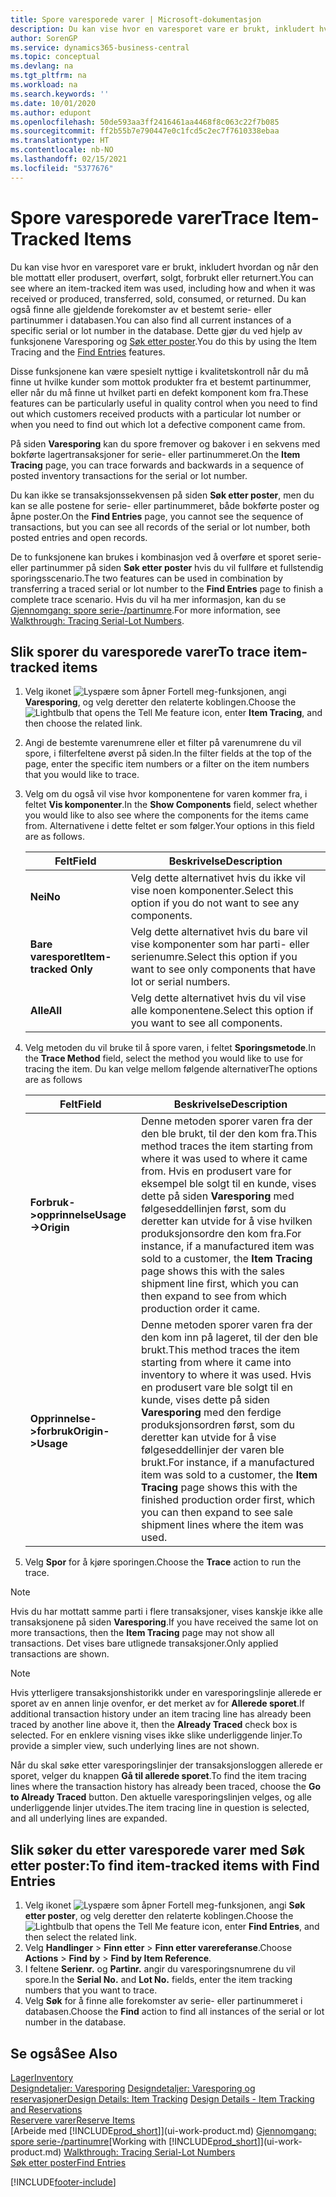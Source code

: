 ```yaml
---
title: Spore varesporede varer | Microsoft-dokumentasjon
description: Du kan vise hvor en varesporet vare er brukt, inkludert hvordan og når den ble mottatt eller produsert, overført, solgt, forbrukt eller returnert. Du kan også finne alle gjeldende forekomster av et bestemt serie- eller partinummer i databasen. Dette gjør du ved hjelp av funksjonene Varesporing og Naviger.
author: SorenGP
ms.service: dynamics365-business-central
ms.topic: conceptual
ms.devlang: na
ms.tgt_pltfrm: na
ms.workload: na
ms.search.keywords: ''
ms.date: 10/01/2020
ms.author: edupont
ms.openlocfilehash: 50de593aa3ff2416461aa4468f8c063c22f7b085
ms.sourcegitcommit: ff2b55b7e790447e0c1fcd5c2ec7f7610338ebaa
ms.translationtype: HT
ms.contentlocale: nb-NO
ms.lasthandoff: 02/15/2021
ms.locfileid: "5377676"
---
```

# <a name="trace-item-tracked-items"></a><span data-ttu-id="6f24a-105">Spore varesporede varer</span><span class="sxs-lookup"><span data-stu-id="6f24a-105">Trace Item-Tracked Items</span></span>
<span data-ttu-id="6f24a-106">Du kan vise hvor en varesporet vare er brukt, inkludert hvordan og når den ble mottatt eller produsert, overført, solgt, forbrukt eller returnert.</span><span class="sxs-lookup"><span data-stu-id="6f24a-106">You can see where an item-tracked item was used, including how and when it was received or produced, transferred, sold, consumed, or returned.</span></span> <span data-ttu-id="6f24a-107">Du kan også finne alle gjeldende forekomster av et bestemt serie- eller partinummer i databasen.</span><span class="sxs-lookup"><span data-stu-id="6f24a-107">You can also find all current instances of a specific serial or lot number in the database.</span></span> <span data-ttu-id="6f24a-108">Dette gjør du ved hjelp av funksjonene Varesporing og [Søk etter poster](ui-find-entries.md).</span><span class="sxs-lookup"><span data-stu-id="6f24a-108">You do this by using the Item Tracing and the [Find Entries](ui-find-entries.md) features.</span></span>  

<span data-ttu-id="6f24a-109">Disse funksjonene kan være spesielt nyttige i kvalitetskontroll når du må finne ut hvilke kunder som mottok produkter fra et bestemt partinummer, eller når du må finne ut hvilket parti en defekt komponent kom fra.</span><span class="sxs-lookup"><span data-stu-id="6f24a-109">These features can be particularly useful in quality control when you need to find out which customers received products with a particular lot number or when you need to find out which lot a defective component came from.</span></span>  

 <span data-ttu-id="6f24a-110">På siden **Varesporing** kan du spore fremover og bakover i en sekvens med bokførte lagertransaksjoner for serie- eller partinummeret.</span><span class="sxs-lookup"><span data-stu-id="6f24a-110">On the **Item Tracing** page, you can trace forwards and backwards in a sequence of posted inventory transactions for the serial or lot number.</span></span>  

 <span data-ttu-id="6f24a-111">Du kan ikke se transaksjonssekvensen på siden **Søk etter poster**, men du kan se alle postene for serie- eller partinummeret, både bokførte poster og åpne poster.</span><span class="sxs-lookup"><span data-stu-id="6f24a-111">On the **Find Entries** page, you cannot see the sequence of transactions, but you can see all records of the serial or lot number, both posted entries and open records.</span></span>  

 <span data-ttu-id="6f24a-112">De to funksjonene kan brukes i kombinasjon ved å overføre et sporet serie- eller partinummer på siden **Søk etter poster** hvis du vil fullføre et fullstendig sporingsscenario.</span><span class="sxs-lookup"><span data-stu-id="6f24a-112">The two features can be used in combination by transferring a traced serial or lot number to the **Find Entries** page to finish a complete trace scenario.</span></span> <span data-ttu-id="6f24a-113">Hvis du vil ha mer informasjon, kan du se [Gjennomgang: spore serie-/partinumre](walkthrough-tracing-serial-lot-numbers.md).</span><span class="sxs-lookup"><span data-stu-id="6f24a-113">For more information, see [Walkthrough: Tracing Serial-Lot Numbers](walkthrough-tracing-serial-lot-numbers.md).</span></span>  

## <a name="to-trace-item-tracked-items"></a><span data-ttu-id="6f24a-114">Slik sporer du varesporede varer</span><span class="sxs-lookup"><span data-stu-id="6f24a-114">To trace item-tracked items</span></span>  

1.  <span data-ttu-id="6f24a-115">Velg ikonet ![Lyspære som åpner Fortell meg-funksjonen](media/ui-search/search_small.png "Fortell hva du vil gjøre"), angi **Varesporing**, og velg deretter den relaterte koblingen.</span><span class="sxs-lookup"><span data-stu-id="6f24a-115">Choose the ![Lightbulb that opens the Tell Me feature](media/ui-search/search_small.png "Tell me what you want to do") icon, enter **Item Tracing**, and then choose the related link.</span></span>  
2.  <span data-ttu-id="6f24a-116">Angi de bestemte varenumrene eller et filter på varenumrene du vil spore, i filterfeltene øverst på siden.</span><span class="sxs-lookup"><span data-stu-id="6f24a-116">In the filter fields at the top of the page, enter the specific item numbers or a filter on the item numbers that you would like to trace.</span></span>  
3.  <span data-ttu-id="6f24a-117">Velg om du også vil vise hvor komponentene for varen kommer fra, i feltet **Vis komponenter**.</span><span class="sxs-lookup"><span data-stu-id="6f24a-117">In the **Show Components** field, select whether you would like to also see where the components for the items came from.</span></span> <span data-ttu-id="6f24a-118">Alternativene i dette feltet er som følger.</span><span class="sxs-lookup"><span data-stu-id="6f24a-118">Your options in this field are as follows.</span></span>  

    |<span data-ttu-id="6f24a-119">Felt</span><span class="sxs-lookup"><span data-stu-id="6f24a-119">Field</span></span>|<span data-ttu-id="6f24a-120">Beskrivelse</span><span class="sxs-lookup"><span data-stu-id="6f24a-120">Description</span></span>|  
    |----------------------------------|---------------------------------------|  
    |<span data-ttu-id="6f24a-121">**Nei**</span><span class="sxs-lookup"><span data-stu-id="6f24a-121">**No**</span></span>|<span data-ttu-id="6f24a-122">Velg dette alternativet hvis du ikke vil vise noen komponenter.</span><span class="sxs-lookup"><span data-stu-id="6f24a-122">Select this option if you do not want to see any components.</span></span>|  
    |<span data-ttu-id="6f24a-123">**Bare varesporet**</span><span class="sxs-lookup"><span data-stu-id="6f24a-123">**Item-tracked Only**</span></span>|<span data-ttu-id="6f24a-124">Velg dette alternativet hvis du bare vil vise komponenter som har parti- eller serienumre.</span><span class="sxs-lookup"><span data-stu-id="6f24a-124">Select this option if you want to see only components that have lot or serial numbers.</span></span>|  
    |<span data-ttu-id="6f24a-125">**Alle**</span><span class="sxs-lookup"><span data-stu-id="6f24a-125">**All**</span></span>|<span data-ttu-id="6f24a-126">Velg dette alternativet hvis du vil vise alle komponentene.</span><span class="sxs-lookup"><span data-stu-id="6f24a-126">Select this option if you want to see all components.</span></span>|  

4.  <span data-ttu-id="6f24a-127">Velg metoden du vil bruke til å spore varen, i feltet **Sporingsmetode**.</span><span class="sxs-lookup"><span data-stu-id="6f24a-127">In the **Trace Method** field, select the method you would like to use for tracing the item.</span></span> <span data-ttu-id="6f24a-128">Du kan velge mellom følgende alternativer</span><span class="sxs-lookup"><span data-stu-id="6f24a-128">The options are as follows</span></span>  

    |<span data-ttu-id="6f24a-129">Felt</span><span class="sxs-lookup"><span data-stu-id="6f24a-129">Field</span></span>|<span data-ttu-id="6f24a-130">Beskrivelse</span><span class="sxs-lookup"><span data-stu-id="6f24a-130">Description</span></span>|  
    |----------------------------------|---------------------------------------|  
    |<span data-ttu-id="6f24a-131">**Forbruk->opprinnelse**</span><span class="sxs-lookup"><span data-stu-id="6f24a-131">**Usage->Origin**</span></span>|<span data-ttu-id="6f24a-132">Denne metoden sporer varen fra der den ble brukt, til der den kom fra.</span><span class="sxs-lookup"><span data-stu-id="6f24a-132">This method traces the item starting from where it was used to where it came from.</span></span> <span data-ttu-id="6f24a-133">Hvis en produsert vare for eksempel ble solgt til en kunde, vises dette på siden **Varesporing** med følgeseddellinjen først, som du deretter kan utvide for å vise hvilken produksjonsordre den kom fra.</span><span class="sxs-lookup"><span data-stu-id="6f24a-133">For instance, if a manufactured item was sold to a customer, the **Item Tracing** page shows this with the sales shipment line first, which you can then expand to see from which production order it came.</span></span>|  
    |<span data-ttu-id="6f24a-134">**Opprinnelse->forbruk**</span><span class="sxs-lookup"><span data-stu-id="6f24a-134">**Origin->Usage**</span></span>|<span data-ttu-id="6f24a-135">Denne metoden sporer varen fra der den kom inn på lageret, til der den ble brukt.</span><span class="sxs-lookup"><span data-stu-id="6f24a-135">This method traces the item starting from where it came into inventory to where it was used.</span></span> <span data-ttu-id="6f24a-136">Hvis en produsert vare ble solgt til en kunde, vises dette på siden **Varesporing** med den ferdige produksjonsordren først, som du deretter kan utvide for å vise følgeseddellinjer der varen ble brukt.</span><span class="sxs-lookup"><span data-stu-id="6f24a-136">For instance, if a manufactured item was sold to a customer, the **Item Tracing** page shows this with the finished production order first, which you can then expand to see sale shipment lines where the item was used.</span></span>|  

5.  <span data-ttu-id="6f24a-137">Velg **Spor** for å kjøre sporingen.</span><span class="sxs-lookup"><span data-stu-id="6f24a-137">Choose the **Trace** action to run the trace.</span></span>  

> [!NOTE]  
>  <span data-ttu-id="6f24a-138">Hvis du har mottatt samme parti i flere transaksjoner, vises kanskje ikke alle transaksjonene på siden **Varesporing**.</span><span class="sxs-lookup"><span data-stu-id="6f24a-138">If you have received the same lot on more transactions, then the **Item Tracing** page may not show all transactions.</span></span> <span data-ttu-id="6f24a-139">Det vises bare utlignede transaksjoner.</span><span class="sxs-lookup"><span data-stu-id="6f24a-139">Only applied transactions are shown.</span></span>  

> [!NOTE]  
>  <span data-ttu-id="6f24a-140">Hvis ytterligere transaksjonshistorikk under en varesporingslinje allerede er sporet av en annen linje ovenfor, er det merket av for **Allerede sporet**.</span><span class="sxs-lookup"><span data-stu-id="6f24a-140">If additional transaction history under an item tracing line has already been traced by another line above it, then the **Already Traced** check box is selected.</span></span> <span data-ttu-id="6f24a-141">For en enklere visning vises ikke slike underliggende linjer.</span><span class="sxs-lookup"><span data-stu-id="6f24a-141">To provide a simpler view, such underlying lines are not shown.</span></span>  
>   
>  <span data-ttu-id="6f24a-142">Når du skal søke etter varesporingslinjer der transaksjonsloggen allerede er sporet, velger du knappen **Gå til allerede sporet**.</span><span class="sxs-lookup"><span data-stu-id="6f24a-142">To find the item tracing lines where the transaction history has already been traced, choose the **Go to Already Traced** button.</span></span> <span data-ttu-id="6f24a-143">Den aktuelle varesporingslinjen velges, og alle underliggende linjer utvides.</span><span class="sxs-lookup"><span data-stu-id="6f24a-143">The item tracing line in question is selected, and all underlying lines are expanded.</span></span>  

## <a name="to-find-item-tracked-items-with-find-entries"></a><span data-ttu-id="6f24a-144">Slik søker du etter varesporede varer med Søk etter poster:</span><span class="sxs-lookup"><span data-stu-id="6f24a-144">To find item-tracked items with Find Entries</span></span>  

1. <span data-ttu-id="6f24a-145">Velg ikonet ![Lyspære som åpner Fortell meg-funksjonen](media/ui-search/search_small.png "Fortell hva du vil gjøre"), angi **Søk etter poster**, og velg deretter den relaterte koblingen.</span><span class="sxs-lookup"><span data-stu-id="6f24a-145">Choose the ![Lightbulb that opens the Tell Me feature](media/ui-search/search_small.png "Tell me what you want to do") icon, enter **Find Entries**, and then select the related link.</span></span>  
2. <span data-ttu-id="6f24a-146">Velg **Handlinger** > **Finn etter** > **Finn etter varereferanse**.</span><span class="sxs-lookup"><span data-stu-id="6f24a-146">Choose **Actions** > **Find by** > **Find by Item Reference**.</span></span>
3. <span data-ttu-id="6f24a-147">I feltene **Serienr.** og **Partinr.** angir du varesporingsnumrene du vil spore.</span><span class="sxs-lookup"><span data-stu-id="6f24a-147">In the **Serial No.** and **Lot No.** fields, enter the item tracking numbers that you want to trace.</span></span>  
4. <span data-ttu-id="6f24a-148">Velg **Søk** for å finne alle forekomster av serie- eller partinummeret i databasen.</span><span class="sxs-lookup"><span data-stu-id="6f24a-148">Choose the **Find** action to find all instances of the serial or lot number in the database.</span></span>  

## <a name="see-also"></a><span data-ttu-id="6f24a-149">Se også</span><span class="sxs-lookup"><span data-stu-id="6f24a-149">See Also</span></span>  
[<span data-ttu-id="6f24a-150">Lager</span><span class="sxs-lookup"><span data-stu-id="6f24a-150">Inventory</span></span>](inventory-manage-inventory.md)  
<span data-ttu-id="6f24a-151">[Designdetaljer: Varesporing](design-details-item-tracking.md)
[Designdetaljer: Varesporing og reservasjoner](design-details-item-tracking-and-reservations.md)</span><span class="sxs-lookup"><span data-stu-id="6f24a-151">[Design Details: Item Tracking](design-details-item-tracking.md)
[Design Details - Item Tracking and Reservations](design-details-item-tracking-and-reservations.md)</span></span>  
[<span data-ttu-id="6f24a-152">Reservere varer</span><span class="sxs-lookup"><span data-stu-id="6f24a-152">Reserve Items</span></span>](inventory-how-to-reserve-items.md)  
<span data-ttu-id="6f24a-153">[Arbeide med [!INCLUDE[prod_short](includes/prod_short.md)]](ui-work-product.md)
[Gjennomgang: spore serie-/partinumre](walkthrough-tracing-serial-lot-numbers.md)</span><span class="sxs-lookup"><span data-stu-id="6f24a-153">[Working with [!INCLUDE[prod_short](includes/prod_short.md)]](ui-work-product.md)
[Walkthrough: Tracing Serial-Lot Numbers](walkthrough-tracing-serial-lot-numbers.md)</span></span>  
[<span data-ttu-id="6f24a-154">Søk etter poster</span><span class="sxs-lookup"><span data-stu-id="6f24a-154">Find Entries</span></span>](ui-find-entries.md)  


[!INCLUDE[footer-include](includes/footer-banner.md)]